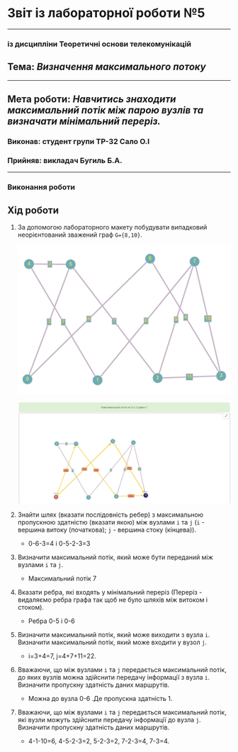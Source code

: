 # Звіт із лабораторної роботи №5
---
### із дисципліни Теоретичні основи телекомунікацій
## Тема: _Визначення максимального потоку_
---
## Мета роботи: _Навчитись знаходити максимальний потік між парою вузлів та визначати мінімальний переріз._

### Виконав: студент групи ТР-32 Сало О.І
### Прийняв: викладач Бугиль Б.А.
---

### Виконання роботи

## Хід роботи

1. За допомогою лабораторного макету побудувати випадковий неорієнтований зважений граф `G={8,10}`.
   
   ![image](https://github.com/OlegSalo/Salo_lab_totk_2021/blob/main/lab_5/1.png)
   
   ![image](https://github.com/OlegSalo/Salo_lab_totk_2021/blob/main/lab_5/2.png)
   
1. Знайти шлях (вказати послідовність ребер) з максимальною пропускною здатністю (вказати якою) між вузлами `i` та `j` (`i` - вершина витоку (початкова); `j` - вершина стоку (кінцева)). 
   - 0-6-3=4 і 0-5-2-3=3
1. Визначити максимальний потік, який може бути переданий між вузлами `i` та `j`.
   - Максимальний потік 7 
1. Вказати ребра, які входять у мінімальний переріз (Переріз - видаляємо ребра графа так щоб не було шляхів між витоком і стоком).
   - Ребра 0-5 i 0-6
1. Визначити максимальний потік, який може виходити з вузла `i`. Визначити максимальний потік, який може входити у вузол `j`.
   - i=3+4=7, j=4+7+11=22.
1. Вважаючи, що між вузлами `i` та `j` передається максимальний потік, до яких вузлів можна здійснити передачу інформації з вузла `і`. Визначити пропускну здатність даних маршрутів.
   - Можна до вузла 0-6 .Де пропускна здатність 1.
1. Вважаючи, що між вузлами `i` та `j` передається максимальний потік, які вузли можуть здійснити передачу інформації до вузла `j`. Визначити пропускну здатність даних маршрутів.
   - 4-1-10=6, 4-5-2-3=2, 5-2-3=2, 7-2-3=4, 7-3=4.
